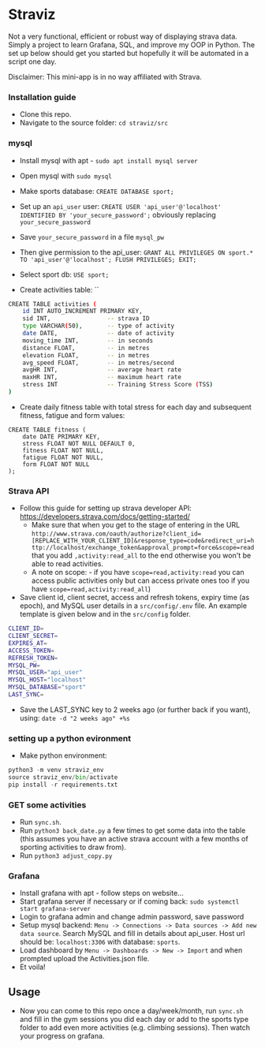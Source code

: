 # Straviz

Not a very functional, efficient or robust way of displaying strava data. Simply a project to learn Grafana, SQL, and improve my OOP in Python. The set up below should get you started but hopefully it will be automated in a script one day.

Disclaimer: This mini-app is in no way affiliated with Strava.

### Installation guide

- Clone this repo.
- Navigate to the source folder: `cd straviz/src`

### mysql
- Install mysql with apt - `sudo apt install mysql server`
- Open mysql with `sudo mysql`
- Make sports database: `CREATE DATABASE sport;`

- Set up an `api_user` user: `CREATE USER 'api_user'@'localhost' IDENTIFIED BY 'your_secure_password';` obviously replacing `your_secure_password`
- Save `your_secure_password` in a file `mysql_pw`
- Then give permission to the api_user: `GRANT ALL PRIVILEGES ON sport.* TO 'api_user'@'localhost'; FLUSH PRIVILEGES; EXIT;`

- Select sport db: `USE sport;`
- Create activities table: ``
```sh
CREATE TABLE activities (
    id INT AUTO_INCREMENT PRIMARY KEY,
    sid INT,                -- strava ID
    type VARCHAR(50),       -- type of activity
    date DATE,              -- date of activity
    moving_time INT,        -- in seconds
    distance FLOAT,         -- in metres
    elevation FLOAT,        -- in metres
    avg_speed FLOAT,        -- in metres/second
    avgHR INT,              -- average heart rate
    maxHR INT,              -- maximum heart rate
    stress INT              -- Training Stress Score (TSS)
)
```
- Create daily fitness table with total stress for each day and subsequent fitness, fatigue and form values: 
```
CREATE TABLE fitness (
    date DATE PRIMARY KEY,
    stress FLOAT NOT NULL DEFAULT 0,
    fitness FLOAT NOT NULL,
    fatigue FLOAT NOT NULL,
    form FLOAT NOT NULL
);
```


### Strava API
- Follow this guide for setting up strava developer API: https://developers.strava.com/docs/getting-started/
    - Make sure that when you get to the stage of entering in the URL `http://www.strava.com/oauth/authorize?client_id=[REPLACE_WITH_YOUR_CLIENT_ID]&response_type=code&redirect_uri=http://localhost/exchange_token&approval_prompt=force&scope=read` that you add `,activity:read_all` to the end otherwise you won't be able to read activities.
    - A note on scope: - if you have `scope=read,activity:read` you can access public activities only but can access private ones too if you have `scope=read,activity:read_all`)
- Save client id, client secret, access and refresh tokens, expiry time (as epoch), and MySQL user details in a `src/config/.env` file. An example template is given below and in the `src/config` folder.
```sh
CLIENT_ID=
CLIENT_SECRET=
EXPIRES_AT=
ACCESS_TOKEN=
REFRESH_TOKEN=
MYSQL_PW=
MYSQL_USER="api_user"
MYSQL_HOST="localhost"
MYSQL_DATABASE="sport"
LAST_SYNC=
```
- Save the LAST_SYNC key to 2 weeks ago (or further back if you want), using: `date -d "2 weeks ago" +%s`
### setting up a python evironment
- Make python environment:
```py
python3 -m venv straviz_env
source straviz_env/bin/activate
pip install -r requirements.txt
```

### GET some activities
- Run `sync.sh`. 
- Run `python3 back_date.py` a few times to get some data into the table (this assumes you have an active strava account with a few months of sporting activities to draw from).
- Run `python3 adjust_copy.py`


### Grafana
- Install grafana with apt - follow steps on website...
- Start grafana server if necessary or if coming back: `sudo systemctl start grafana-server`
- Login to grafana admin and change admin password, save password
- Setup mysql backend: `Menu -> Connections -> Data sources -> Add new data source`. Search MySQL and fill in details about api_user. Host url should be: `localhost:3306` with database: `sports`.
- Load dashboard by `Menu -> Dashboards -> New -> Import` and when prompted upload the Activities.json file.
- Et voila!

## Usage

- Now you can come to this repo once a day/week/month, run `sync.sh` and fill in the gym sessions you did each day or add to the sports type folder to add even more activities (e.g. climbing sessions). Then watch your progress on grafana.
